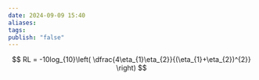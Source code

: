 ```yaml
---
date: 2024-09-09 15:40
aliases: 
tags: 
publish: "false"
---
```

$$
RL = -10log_{10}\left( \dfrac{4\eta_{1}\eta_{2}}{(\eta_{1}+\eta_{2})^{2}} \right) 
$$